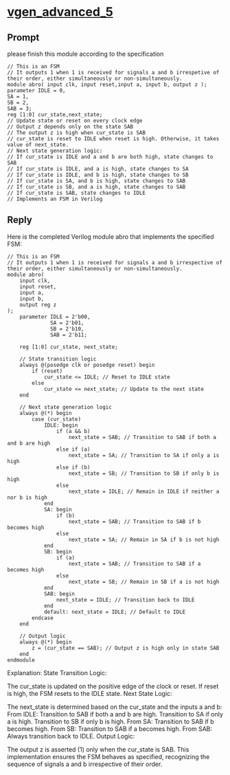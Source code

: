 # [vgen_advanced_5](https://github.com/shailja-thakur/VGen/blob/main/prompts-and-testbenches/advanced5/prompt3_abro.v)
## Prompt
please finish this module according to the specification
```
// This is an FSM 
// It outputs 1 when 1 is received for signals a and b irrespetive of their order, either simultaneously or non-simultaneously.
module abro( input clk, input reset,input a, input b, output z );
parameter IDLE = 0,
SA = 1,
SB = 2,
SAB = 3;
reg [1:0] cur_state,next_state;
// Update state or reset on every clock edge
// Output z depends only on the state SAB
// The output z is high when cur_state is SAB
// cur_state is reset to IDLE when reset is high. Otherwise, it takes value of next_state.
// Next state generation logic:
// If cur_state is IDLE and a and b are both high, state changes to SAB
// If cur_state is IDLE, and a is high, state changes to SA
// If cur_state is IDLE, and b is high, state changes to SB
// If cur_state is SA, and b is high, state changes to SAB
// If cur_state is SB, and a is high, state changes to SAB
// If cur_state is SAB, state changes to IDLE
// Implements an FSM in Verilog
```
## Reply
Here is the completed Verilog module abro that implements the specified FSM:
```
// This is an FSM 
// It outputs 1 when 1 is received for signals a and b irrespective of their order, either simultaneously or non-simultaneously.
module abro(
    input clk,
    input reset,
    input a,
    input b,
    output reg z
);
    parameter IDLE = 2'b00,
              SA = 2'b01,
              SB = 2'b10,
              SAB = 2'b11;

    reg [1:0] cur_state, next_state;

    // State transition logic
    always @(posedge clk or posedge reset) begin
        if (reset)
            cur_state <= IDLE; // Reset to IDLE state
        else
            cur_state <= next_state; // Update to the next state
    end

    // Next state generation logic
    always @(*) begin
        case (cur_state)
            IDLE: begin
                if (a && b)
                    next_state = SAB; // Transition to SAB if both a and b are high
                else if (a)
                    next_state = SA; // Transition to SA if only a is high
                else if (b)
                    next_state = SB; // Transition to SB if only b is high
                else
                    next_state = IDLE; // Remain in IDLE if neither a nor b is high
            end
            SA: begin
                if (b)
                    next_state = SAB; // Transition to SAB if b becomes high
                else
                    next_state = SA; // Remain in SA if b is not high
            end
            SB: begin
                if (a)
                    next_state = SAB; // Transition to SAB if a becomes high
                else
                    next_state = SB; // Remain in SB if a is not high
            end
            SAB: begin
                next_state = IDLE; // Transition back to IDLE
            end
            default: next_state = IDLE; // Default to IDLE
        endcase
    end

    // Output logic
    always @(*) begin
        z = (cur_state == SAB); // Output z is high only in state SAB
    end
endmodule
```
Explanation:
State Transition Logic:

The cur_state is updated on the positive edge of the clock or reset.
If reset is high, the FSM resets to the IDLE state.
Next State Logic:

The next_state is determined based on the cur_state and the inputs a and b:
From IDLE:
Transition to SAB if both a and b are high.
Transition to SA if only a is high.
Transition to SB if only b is high.
From SA:
Transition to SAB if b becomes high.
From SB:
Transition to SAB if a becomes high.
From SAB:
Always transition back to IDLE.
Output Logic:

The output z is asserted (1) only when the cur_state is SAB.
This implementation ensures the FSM behaves as specified, recognizing the sequence of signals a and b irrespective of their order.